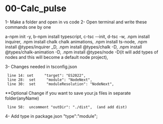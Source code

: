 # 00-Calc_pulse
1- Make  a folder and open in vs code
2- Open terminal and write these commands one by one 

   a-npm init -y,
   b-npm install typescript,
   c-tsc --init,
   d-tsc -w,
     <!-- dependencies -->
   .npm install inquirer,
   .npm install chalk chalk animations,
   .npm install ts-node,
    <!--  devdependencies -->
   .npm install @types/inquirer _D,
   .npm install @types/chalk -D,
   .npm install @types/chalk-animation -D,
   .npm install @types/node -D(it will add types of nodes and this will become a default node project),
   
3-  Changes needed in tsconfig.json

     line 14: set     "target": "ES2022",
     line 28:  set     "module": "NodeNext",
     line 30:  set     "moduleResolution": "NodeNext",

**Optional Change  if you want to save your.js files in separate folder(anyName)

     line 58:  uncomment "outDir": "./dist",  (and add dist)

4-   Add type in package.json 
   "type":"module";

      
